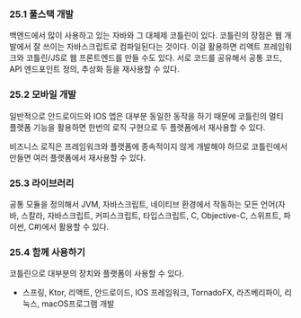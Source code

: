 ### 25.1 풀스택 개발

백엔드에서 많이 사용하고 있는 자바와 그 대체제 코틀린이 있다. 코틀린의 장점은 웹 개발에서 잘 쓰이는 자바스크립트로 컴파일된다는 것이다. 이걸 활용하면 리액트 프레임워크와 코틀린/JS로 웹 프론트엔드를 만들 수도 있다. 서로 코드를 공유해서 공통 코드, API 엔드포인트 정의, 추상화 등을 재사용할 수 있다.

### 25.2 모바일 개발

일반적으로 안드로이드와 IOS 앱은 대부분 동일한 동작을 하기 때문에 코틀린의 멀티 플랫폼 기능을 활용하면 한번의 로직 구현으로 두 플랫폼에서 재사용할 수 있다.

비즈니스 로직은 프레임워크와 플랫폼에 종속적이지 않게 개발해야 하므로 코틀린에서 만들면 여러 플랫폼에서 재사용할 수 있다.

### 25.3 라이브러리

공통 모듈을 정의해서 JVM, 자바스크립트, 네이티브 환경에서 작동하는 모든 언어(자바, 스칼라, 자바스크립트, 커피스크립트, 타입스크립트, C, Objective-C, 스위프트, 파이썬, C#)에서 활용할 수 있다.

### 25.4 함께 사용하기

코틀린으로 대부분의 장치와 플랫폼이 사용할 수 있다.

- 스프링, Ktor, 리액트, 안드로이드, IOS 프레임워크, TornadoFX, 라즈베리파이, 리눅스, macOS프로그램 개발
